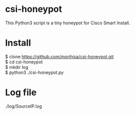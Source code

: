 # csi-honeypot
This Python3 script is a tiny honeypot for Cisco Smart Install.

# Install
$ clone https://github.com/morihisa/csi-honeypot.git  
$ cd csi-honeypot  
$ mkdir log  
$ python3 ./csi-honeypot.py

# Log file
./log/SourceIP.log
